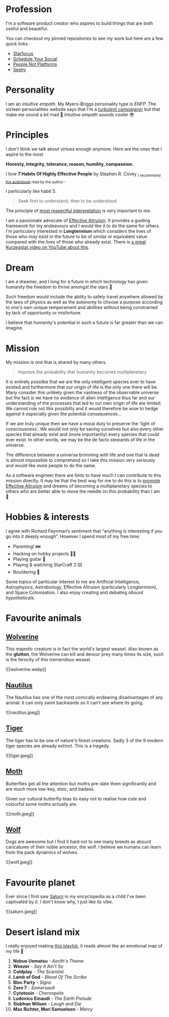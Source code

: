 # Profession

I'm a software product creator who aspires to build things that are both useful and beautiful.

You can checkout my pinned repositories to see my work but here are a few quick links.

- [Starfocus](https://www.starfocus.app/)
- [Schedule Your Social](https://scheduleyour.social/)
- [People Not Platforms](https://peoplenotplatforms.com/)
- [Seshy](https://chrome.google.com/webstore/detail/seshy/noeieddjehppejohbbchbcmheecaneac?hl=en-GB)

# Personality

I am an _intuitive empath_. My Myers-Briggs personality type is _ENFP_. The sixteen personalities website says that I'm a [_turbulent campaigner_](https://www.16personalities.com/enfp-personality) but that make me sound a bit mad 😬 _Intuitive empath_ sounds cooler 😎

# Principles

I don't think we talk about virtues enough anymore. Here are the ones that I aspire to the most.

**Honesty, integrity, tolerance, reason, humility, compassion.**

I love **7 Habits Of Highly Effective People** by Stephen R. Covey <sub>I recommend [the audiobook](https://www.amazon.co.uk/Habits-Highly-Effective-People-Anniversary/dp/1511317302/ref=tmm_abk_swatch_0?_encoding=UTF8&qid=&sr=) read by the author.</sub>.

I particularly like habit 5.

> Seek first to understand, then to be understood.

The principle of [most respectful interpretation](https://fs.blog/most-respectful-interpretation/) is very important to me.

I am a passionate advocate of [Effective Altruism](https://www.effectivealtruism.org/). It provides a guiding framework for my endeavours and I would like it to do the same for others. I'm particulary interested in **Longtermism** which considers the lives of those who _may_ exist in the future to be of similar or equivalent value compared with the lives of those who already exist. There is [a great Kurzegstat video on YouTube about this](https://www.youtube.com/watch?v=LEENEFaVUzU).

# Dream

I am a dreamer, and I long for a future in which technology has given humanity the freedom to thrive amongst the stars 🌟

Such freedom would include the ability to safely travel anywhere allowed by the laws of physics as well as the autonomy to choose a purpose according to one's own unique temperament and abilities without being constrained by lack of opportunity or misfortune.

I believe that humanity's potential in such a future is far greater than we can imagine.

# Mission

My mission is one that is shared by many others.

> Improve the probability that humanity becomes multiplanetary

It is entirely possilbe that we are the only intelligent species ever to have existed and furthermore that our origin of life is the only one there will be. Many consider this unlikely given the vastness of the observable universe but the fact is we have no evidence of alien intelligence thus far and our understanding of the processes that led to our own origin of life are limited. We cannot rule out this possiblity and it would therefore be wise to hedge against it especially given the potential consequences...

If we are truly unique then we have a moral duty to preserve the 'light of consciousness'. We would not only be saving ourselves but also every other species that already exist and (more importantly) every species that _could_ ever exist. In other words, we may be the de facto stewards of life in the universe.

The difference between a universe brimming with life and one that is dead is almost impossible to comprehend so I take this mission very seriously and would like more people to do the same.

As a software engineer there are limts to have much I can contribute to this mission directly. It may be that the best way for me to do this is to [promote Effective Altruism](https://80000hours.org/problem-profiles/promoting-effective-altruism/) and dreams of becoming a multiplanetary species to others who are better able to move the needle on this probability than I am 🚀

# Hobbies & interests

I agree with Richard Feynman’s sentiment that “anything is interesting if you go into it deeply enough”. However I spend most of my free time:

- Parenting! 👪
- Hacking on hobby projects 🧑‍💻
- Playing guitar 🤘
- Playing & watching StarCraft 2 ⌨️
- Bouldering 🧗

Some topics of particular interest to me are Artificial Intelligence, Astrophysics, Astrobiology, Effective Altruism (particularly Longtermism), and Space Colonisation. I also enjoy creating and debating _absurd hypotheticals_.

# Favourite animals

## [Wolverine](https://en.wikipedia.org/wiki/Wolverine)

This majestic creature is in fact the world's largest weasel. Also known as the **glutton**, the Wolverine can kill and devour prey many times its size, such is the ferocity of this tremendous weasel.

![[wolverine.webp]]

## [Nautilus](https://en.wikipedia.org/wiki/Nautilus)

The Nautilus has one of the most comically endearing disadvantages of any animal: it can only swim backwards so it can't see where its going.

![[nautilus.jpeg]]

## [Tiger](https://en.wikipedia.org/wiki/Tiger)

The tiger has to be one of nature's finest creations. Sadly 3 of the 9 modern tiger species are already extinct. This is a tragedy.

![[tiger.jpeg]]

## [Moth](https://en.wikipedia.org/wiki/Moth)

Butterflies get all the attention but moths pre-date them significantly and are much more low-key, stoic, and badass.

Given our cultural butterfly-bias its easy not to realise how cute and colourful some moths actually are.

![[moth.jpeg]]

## [Wolf](https://en.wikipedia.org/wiki/Wolf)

Dogs are awesome but I find it hard not to see many breeds as absurd caricatures of their noble ancestor, the wolf. I believe we humans can learn from the pack dynamics of wolves.

![[wolf.jpeg]]

# Favourite planet

Ever since I first saw [Saturn](https://en.wikipedia.org/wiki/Saturn) in my encyclopedia as a child I've been captivated by it. I don't know why, I just like its vibe.

![[saturn.jpeg]]


# Desert island mix

I really enjoyed making [this playlist](https://open.spotify.com/playlist/52EVyR1t9EgXrn5aBu59IT?si=aa282cc307d9491a), it reads almost like an emotional map of my life 🖤

1. **Nobuo Uematsu** - _Aerith's Theme_
2. **Weezer** - _Say It Ain't So_
3. **Coldplay** - _The Scientist_
4. **Lamb of God** - _Blood Of The Scribe_
5. **Bloc Party** - _Signs_
6. **Zero 7** - _Somersault_
7. **Cytotoxin** - _Chernopolis_
8. **Ludovico Einaudi** - _The Earth Prelude_
9. **Siobhan Wilson** - _Laugh and Die_
10. **Max Richter, Mari Samuelsen** - _Mercy_